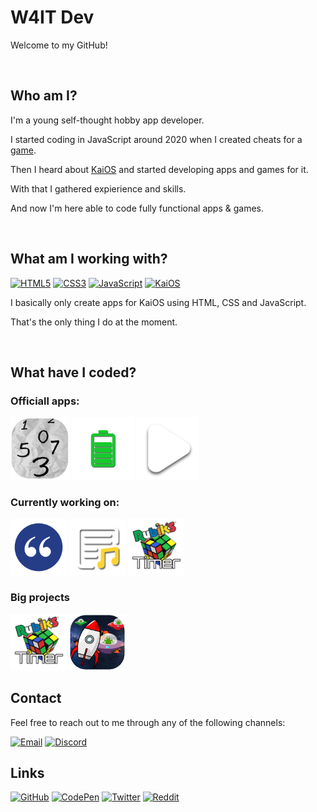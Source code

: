 # W4IT Dev


Welcome to my GitHub!

<br>

## Who am I?
I'm a young self-thought hobby app developer.

I started coding in JavaScript around 2020 when I created cheats for a [game](https://moomooio.fandom.com/wiki/MooMoo.io_Wiki).

Then I heard about [KaiOS](https://www.kaiostech.com/) and started developing apps and games for it.

With that I gathered expierience and skills.

And now I'm here able to code fully functional apps & games.

<br>

## What am I working with?
[![HTML5](https://img.shields.io/badge/HTML5-E34F26?logo=html5&logoColor=white&style=for-the-badge)](https://www.google.com/search?q=HTML5)
[![CSS3](https://img.shields.io/badge/css3-1572B6?logo=html5&logoColor=white&style=for-the-badge)](https://www.google.com/search?q=CSS3)
[![JavaScript](https://img.shields.io/badge/Javascript-F7DF1E?logo=javascript&logoColor=white&style=for-the-badge)](https://www.google.com/search?q=JavaScript)
[![KaiOS](https://img.shields.io/badge/KaiOS-6F02B5?logo=kaios&style=for-the-badge)](https://www.kaiostech.com/)

I basically only create apps for KaiOS using HTML, CSS and JavaScript.

That's the only thing I do at the moment.

<br>

## What have I coded?
### Officiall apps:
[<img style="height: 100px;" src="https://github.com/W4IT-Dev/Falling-Numbers/blob/master/img/icons/icon.png">](https://www.github.com/W4IT-Dev/falling-numbers)
[<img style="height: 100px;" src="https://github.com/W4IT-Dev/Battery-Manager/blob/main/assets/image/icons/icon_112.png">](https://www.github.com/W4IT-Dev/battery-manager)
[<img style="height: 100px;" src="https://github.com/W4IT-Dev/bored/blob/main/icon_112.png">](https://github.com/W4IT-Dev/Bored)

### Currently working on:
[<img style="height: 90px;" src="https://github.com/W4IT-Dev/Quotle/blob/main/icon.png">](https://github.com/W4IT-Dev/Quotle)
[<img style="height: 90px;" src="https://github.com/W4IT-Dev/Get-Your-Lyrics/blob/main/icon_112.png">](https://github.com/W4IT-Dev/Get-Your-Lyrics)
[<img style="height: 90px;" src="https://github.com/W4IT-Dev/Rubiks-Cube-Timer/blob/main/img/icon.png">](https://github.com/W4IT-Dev/Rubiks-Cube-Timer)

### Big projects
[<img style="height: 90px;" src="https://github.com/W4IT-Dev/Rubiks-Cube-Timer/blob/main/img/icon.png">](https://github.com/W4IT-Dev/Rubiks-Cube-Timer)
[<img style="height: 90px;" src="https://github.com/W4IT-Dev/Space-Shuttle/blob/main/img/icons/icon.png">](https://github.com/W4IT-Dev/space-shuttle)


## Contact
Feel free to reach out to me through any of the following channels:

[![Email](https://img.shields.io/badge/Email-w4it.dev.business@gmail.com-EA4335?logo=gmail&style=for-the-badge)](mailto:w4it.dev.business@gmail.com)
[![Discord](https://img.shields.io/badge/Discord-@w4it.yt-5865F2?logo=discord&style=for-the-badge)](https://www.discord.com/users/1061357254126866495/)


## Links
[![GitHub](https://img.shields.io/badge/GitHub-@W4IT--Dev-181717?logo=github&style=for-the-badge)‎](https://www.github.com/W4IT-Dev/)
[![CodePen](https://img.shields.io/badge/CodePen-@W4IT-000000?logo=codepen&style=for-the-badge)‎](https://www.codepen.io/W4IT/)
[![Twitter](https://img.shields.io/badge/Twitter-@W4IT%20Dev-1D9BF0?logo=twitter&style=for-the-badge)](https://twitter.com/W4ITdev)‎
[![Reddit](https://img.shields.io/badge/Reddit-@W4IT--Dev-FF4500?logo=reddit&style=for-the-badge)](‎https://www.reddit.com/user/W4IT-DEV/)
